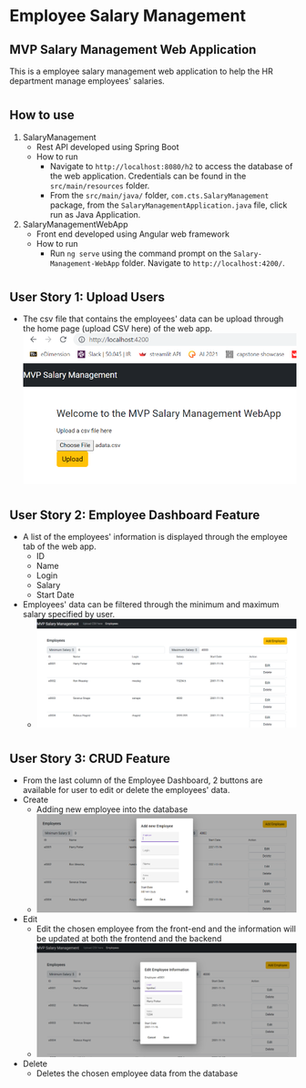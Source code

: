 # Employee Salary Management

## MVP Salary Management Web Application
This is a employee salary management web application to help the HR department manage employees' salaries.

#
## How to use
1. SalaryManagement 
    - Rest API developed using Spring Boot
    - How to run
        - Navigate to `http://localhost:8080/h2` to access the database of the web application. Credentials can be found in the ```src/main/resources``` folder.
        - From the ```src/main/java/``` folder, ```com.cts.SalaryManagement``` package, from the ```SalaryManagementApplication.java``` file, click run as Java Application.
2. SalaryManagementWebApp
    - Front end developed using Angular web framework
    - How to run
        - Run `ng serve` using the command prompt on the ```Salary-Management-WebApp``` folder. Navigate to `http://localhost:4200/`.


#

## User Story 1: Upload Users
- The csv file that contains the employees' data can be upload through the home page (upload CSV here) of the web app.
![upload](./pics/uploadfile.PNG)

#

## User Story 2: Employee Dashboard Feature
- A list of the employees' information is displayed through the employee tab of the web app.
    - ID
    - Name
    - Login
    - Salary
    - Start Date
- Employees' data can be filtered through the minimum and maximum salary specified by user.
    - ![emptable](./pics/emptable.PNG)
# 

## User Story 3: CRUD Feature
- From the last column of the Employee Dashboard, 2 buttons are available for user to edit or delete the employees' data.
- Create
    - Adding new employee into the database
    - ![addemp](./pics/addemp.PNG)
- Edit
    - Edit the chosen employee from the front-end and the information will be updated at both the frontend and the backend
    - ![editemp](./pics/editemp.PNG)
- Delete
    - Deletes the chosen employee data from the database
#

